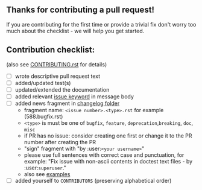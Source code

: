 ## Thanks for contributing a pull request!

If you are contributing for the first time or provide a trivial fix don't worry too
much about the checklist - we will help you get started.

## Contribution checklist:

(also see [CONTRIBUTING.rst](../tree/master/CONTRIBUTING.rst) for details)

- [ ] wrote descriptive pull request text
- [ ] added/updated test(s)
- [ ] updated/extended the documentation
- [ ] added relevant [issue keyword](https://help.github.com/articles/closing-issues-using-keywords/)
      in message body
- [ ] added news fragment in [changelog folder](../tree/master/docs/changelog)
  * fragment name: `<issue number>.<type>.rst` for example (588.bugfix.rst)
  * `<type>` is must be one of `bugfix`, `feature`, `deprecation`,`breaking`, `doc`, `misc`
  * if PR has no issue: consider creating one first or change it to the PR number after creating the PR
  * "sign" fragment with "by :user:`<your username>`"
  * please use full sentences with correct case and punctuation, for example: "Fix issue with non-ascii contents in doctest text files - by :user:`superuser`."
  * also see [examples](../tree/master/docs/changelog/examples.rst)
- [ ] added yourself to `CONTRIBUTORS` (preserving alphabetical order)

